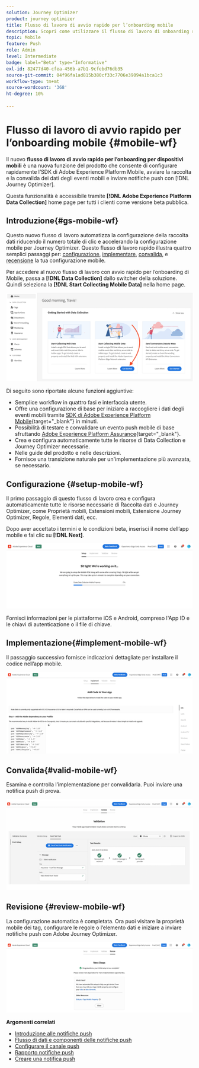 ```yaml
---
solution: Journey Optimizer
product: journey optimizer
title: Flusso di lavoro di avvio rapido per l’onboarding mobile
description: Scopri come utilizzare il flusso di lavoro di onboarding rapido per dispositivi mobili
topic: Mobile
feature: Push
role: Admin
level: Intermediate
badge: label="Beta" type="Informative"
exl-id: 82477d40-cfea-456b-a7b1-9cfebd76db35
source-git-commit: 04f96fa1ad815b380cf33c7706e39094a1bca1c3
workflow-type: tm+mt
source-wordcount: '368'
ht-degree: 10%

---
```


# Flusso di lavoro di avvio rapido per l’onboarding mobile {#mobile-wf}

Il nuovo **flusso di lavoro di avvio rapido per l’onboarding per dispositivi mobili** è una nuova funzione del prodotto che consente di configurare rapidamente l’SDK di Adobe Experience Platform Mobile, avviare la raccolta e la convalida dei dati degli eventi mobili e inviare notifiche push con [!DNL Journey Optimizer].

Questa funzionalità è accessibile tramite **[!DNL Adobe Experience Platform Data Collection]** home page per tutti i clienti come versione beta pubblica.

## Introduzione{#gs-mobile-wf}

Questo nuovo flusso di lavoro automatizza la configurazione della raccolta dati riducendo il numero totale di clic e accelerando la configurazione mobile per Journey Optimizer. Questo flusso di lavoro rapido illustra quattro semplici passaggi per: [configurazione](##setup-mobile-wf), [implementare](#implement-mobile-wf), [convalida](#valid-mobile-wf), e [recensione](#review-mobile-wf) la tua configurazione mobile.

Per accedere al nuovo flusso di lavoro con avvio rapido per l’onboarding di Mobile, passa a **[!DNL Data Collection]** dallo switcher della soluzione. Quindi seleziona la **[!DNL Start Collecting Mobile Data]** nella home page.

![](assets/mobile-wf-home.png)

Di seguito sono riportate alcune funzioni aggiuntive:

* Semplice workflow in quattro fasi e interfaccia utente.
* Offre una configurazione di base per iniziare a raccogliere i dati degli eventi mobili tramite [SDK di Adobe Experience Platform Mobile](https://developer.adobe.com/client-sdks/documentation/){target="_blank"} in minuti.
* Possibilità di testare e convalidare un evento push mobile di base sfruttando [Adobe Experience Platform Assurance](https://experienceleague.adobe.com/docs/experience-platform/assurance/home.html){target="_blank"}.
* Crea e configura automaticamente tutte le risorse di Data Collection e Journey Optimizer necessarie.
* Nelle guide del prodotto e nelle descrizioni.
* Fornisce una transizione naturale per un&#39;implementazione più avanzata, se necessario.

## Configurazione {#setup-mobile-wf}

Il primo passaggio di questo flusso di lavoro crea e configura automaticamente tutte le risorse necessarie di Raccolta dati e Journey Optimizer, come Proprietà mobili, Estensioni mobili, Estensione Journey Optimizer, Regole, Elementi dati, ecc.

Dopo aver accettato i termini e le condizioni beta, inserisci il nome dell’app mobile e fai clic su **[!DNL Next]**.

![](assets/mobile-wf-setup.png)

Fornisci informazioni per le piattaforme iOS e Android, compreso l&#39;App ID e le chiavi di autenticazione o il file di chiave.

## Implementazione{#implement-mobile-wf}

Il passaggio successivo fornisce indicazioni dettagliate per installare il codice nell’app mobile.

![](assets/mobile-wf-add-code.png)


## Convalida{#valid-mobile-wf}

Esamina e controlla l’implementazione per convalidarla. Puoi inviare una notifica push di prova.

![](assets/mobile-wf-valid.png)


## Revisione {#review-mobile-wf}

La configurazione automatica è completata. Ora puoi visitare la proprietà mobile dei tag, configurare le regole o l’elemento dati e iniziare a inviare notifiche push con Adobe Journey Optimizer.

![](assets/mobile-wf-done.png)


**Argomenti correlati**

* [Introduzione alle notifiche push](get-started-push.md)
* [Flusso di dati e componenti delle notifiche push](push-gs.md)
* [Configurare il canale push](push-configuration.md)
* [Rapporto notifiche push](../reports/journey-global-report.md#push-global)
* [Creare una notifica push](create-push.md)
